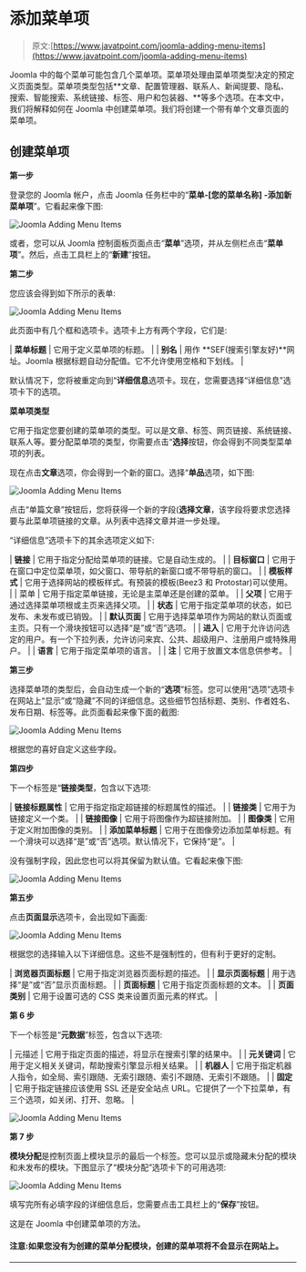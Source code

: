 # 添加菜单项

> 原文:[https://www.javatpoint.com/joomla-adding-menu-items](https://www.javatpoint.com/joomla-adding-menu-items)

Joomla 中的每个菜单可能包含几个菜单项。菜单项处理由菜单项类型决定的预定义页面类型。菜单项类型包括**文章、配置管理器、联系人、新闻提要、隐私、搜索、智能搜索、系统链接、标签、用户和包装器、**等多个选项。在本文中，我们将解释如何在 Joomla 中创建菜单项。我们将创建一个带有单个文章页面的菜单项。

## 创建菜单项

**第一步**

登录您的 Joomla 帐户，点击 Joomla 任务栏中的“**菜单-[您的菜单名称] -添加新菜单项**”。它看起来像下图:

![Joomla Adding Menu Items](img/b094ba92a795b5e49d307af970d457e9.png)

或者，您可以从 Joomla 控制面板页面点击“**菜单**”选项，并从左侧栏点击“**菜单项**”。然后，点击工具栏上的“**新建**”按钮。

**第二步**

您应该会得到如下所示的表单:

![Joomla Adding Menu Items](img/f6ec95e5003eba90441e166ca1cd0805.png)

此页面中有几个框和选项卡。选项卡上方有两个字段，它们是:

| **菜单标题** | 它用于定义菜单项的标题。 |
| **别名** | 用作 **SEF(搜索引擎友好)**网址。Joomla 根据标题自动分配值。它不允许使用空格和下划线。 |

默认情况下，您将被重定向到“**详细信息**选项卡。现在，您需要选择“详细信息”选项卡下的选项。

**菜单项类型**

它用于指定您要创建的菜单项的类型。可以是文章、标签、网页链接、系统链接、联系人等。要分配菜单项的类型，你需要点击“**选择**按钮，你会得到不同类型菜单项的列表。

现在点击**文章**选项，你会得到一个新的窗口。选择“**单品**选项，如下图:

![Joomla Adding Menu Items](img/dab168100763ce17dadbbff4557c5db1.png)

点击“单篇文章”按钮后，您将获得一个新的字段(**选择文章**，该字段将要求您选择要与此菜单项链接的文章。从列表中选择文章并进一步处理。

“详细信息”选项卡下的其余选项定义如下:

| **链接** | 它用于指定分配给菜单项的链接。它是自动生成的。 |
| **目标窗口** | 它用于在窗口中定位菜单项，如父窗口、带导航的新窗口或不带导航的窗口。 |
| **模板样式** | 它用于选择网站的模板样式。有预装的模板(Beez3 和 Protostar)可以使用。 |
| 菜单 | 它用于指定菜单链接，无论是主菜单还是创建的菜单。 |
| **父项** | 它用于通过选择菜单项根或主页来选择父项。 |
| **状态** | 它用于指定菜单项的状态，如已发布、未发布或已销毁。 |
| **默认页面** | 它用于选择菜单项作为网站的默认页面或主页。只有一个滑块按钮可以选择“是”或“否”选项。 |
| **进入** | 它用于允许访问选定的用户。有一个下拉列表，允许访问来宾、公共、超级用户、注册用户或特殊用户。 |
| **语言** | 它用于指定菜单项的语言。 |
| **注** | 它用于放置文本信息供参考。 |

**第三步**

选择菜单项的类型后，会自动生成一个新的“**选项**”标签。您可以使用“选项”选项卡在网站上“显示”或“隐藏”不同的详细信息。这些细节包括标题、类别、作者姓名、发布日期、标签等。此页面看起来像下面的截图:

![Joomla Adding Menu Items](img/70a7f9d39f704f48d14a7e1ab3fac37c.png)

根据您的喜好自定义这些字段。

**第四步**

下一个标签是“**链接类型**，包含以下选项:

| **链接标题属性** | 它用于指定指定超链接的标题属性的描述。 |
| **链接类** | 它用于为链接定义一个类。 |
| **链接图像** | 它用于将图像作为超链接附加。 |
| **图像类** | 它用于定义附加图像的类别。 |
| **添加菜单标题** | 它用于在图像旁边添加菜单标题。有一个滑块可以选择“是”或“否”选项。默认情况下，它保持“是”。 |

没有强制字段，因此您也可以将其保留为默认值。它看起来像下图:

![Joomla Adding Menu Items](img/d82206b3eb67f2ec010143bdeaf2c66d.png)

**第五步**

点击**页面显示**选项卡，会出现如下画面:

![Joomla Adding Menu Items](img/f39ca371874fe09b7abf971b87f1ca63.png)

根据您的选择输入以下详细信息。这些不是强制性的，但有利于更好的定制。

| **浏览器页面标题** | 它用于指定浏览器页面标题的描述。 |
| **显示页面标题** | 用于选择“是”或“否”显示页面标题。 |
| **页面标题** | 它用于指定页面标题的文本。 |
| **页面类别** | 它用于设置可选的 CSS 类来设置页面元素的样式。 |

**第 6 步**

下一个标签是“**元数据**”标签，包含以下选项:

| 元描述 | 它用于指定页面的描述，将显示在搜索引擎的结果中。 |
| **元关键词** | 它用于定义相关关键词，帮助搜索引擎显示相关结果。 |
| **机器人** | 它用于指定机器人指令，如全局、索引跟随、无索引跟随、索引不跟随、无索引不跟随。 |
| **固定** | 它用于指定链接应该使用 SSL 还是安全站点 URL。它提供了一个下拉菜单，有三个选项，如关闭、打开、忽略。 |

![Joomla Adding Menu Items](img/0c03dbbe1a10bc512715315109d86955.png)

**第 7 步**

**模块分配**是控制页面上模块显示的最后一个标签。您可以显示或隐藏未分配的模块和未发布的模块。下图显示了“模块分配”选项卡下的可用选项:

![Joomla Adding Menu Items](img/d4b7c8c78a8a027cf2eaf14274322eac.png)

填写完所有必填字段的详细信息后，您需要点击工具栏上的“**保存**”按钮。

这是在 Joomla 中创建菜单项的方法。

#### 注意:如果您没有为创建的菜单分配模块，创建的菜单项将不会显示在网站上。

* * *